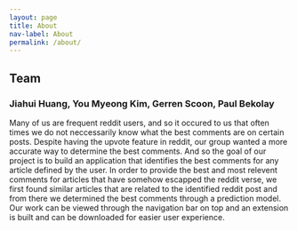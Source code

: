 ```yaml
---
layout: page
title: About
nav-label: About
permalink: /about/
---
```

<h2>Team</h2><h3>Jiahui Huang, You Myeong Kim, Gerren Scoon, Paul Bekolay</h3>

Many of us are frequent reddit users, and so it occured to us that often times we do not neccessarily know what the best comments are on certain posts. Despite having the upvote feature in reddit, our group wanted a more accurate way to determine the best comments. And so the goal of our project is to build an application that identifies the best comments for any article defined by the user. In order to provide the best and most relevent comments for articles that have somehow escapped the reddit verse, we first found similar articles that are related to the identified reddit post and from there we determined the best comments through a prediction model. Our work can be viewed through the navigation bar on top and an extension is built and can be downloaded for easier user experience.

